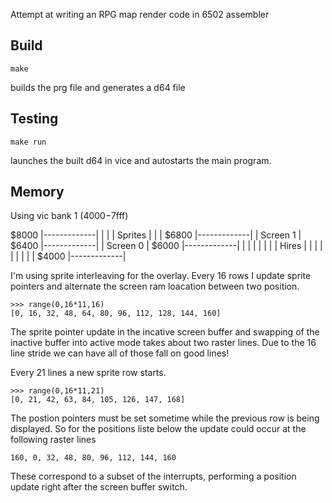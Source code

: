 Attempt at writing an RPG map render code in 6502 assembler

## Build

```
make
```

builds the prg file and generates a d64 file

## Testing

```
make run
```

launches the built d64 in vice and autostarts the main program.

## Memory

Using vic bank 1 ($4000-$7fff)


$8000 |-------------|
      |             |
      | Sprites     |
      |             |
$6800 |-------------|
      | Screen 1    |
$6400 |-------------|
      | Screen 0    |
$6000 |-------------|
      |             |
      |             |
      |             |
      | Hires       |
      |             |
      |             |
      |             |
      |             |
$4000 |-------------|

I'm using sprite interleaving for the overlay. Every 16 rows I update sprite pointers
and alternate the screen ram loacation between two position.

```
>>> range(0,16*11,16)
[0, 16, 32, 48, 64, 80, 96, 112, 128, 144, 160]
```

The sprite pointer update in the incative screen buffer and swapping of the
inactive buffer into active mode takes about two raster lines. Due to the 16
line stride we can have all of those fall on good lines!


Every 21 lines a new sprite row starts.

```
>>> range(0,16*11,21)
[0, 21, 42, 63, 84, 105, 126, 147, 168]
```

The postion pointers must be set sometime while the previous row is being
displayed. So for the positions liste below the update could occur at the
following raster lines

```
160, 0, 32, 48, 80, 96, 112, 144, 160
```

These correspond to a subset of the interrupts, performing a position update
right after the screen buffer switch.
